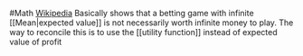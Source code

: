 #Math 
[Wikipedia](https://en.wikipedia.org/wiki/St._Petersburg_paradox)
Basically shows that a betting game with infinite [[Mean|expected value]] is not necessarily worth infinite money to play. The way to reconcile this is to use the [[utility function]] instead of expected value of profit